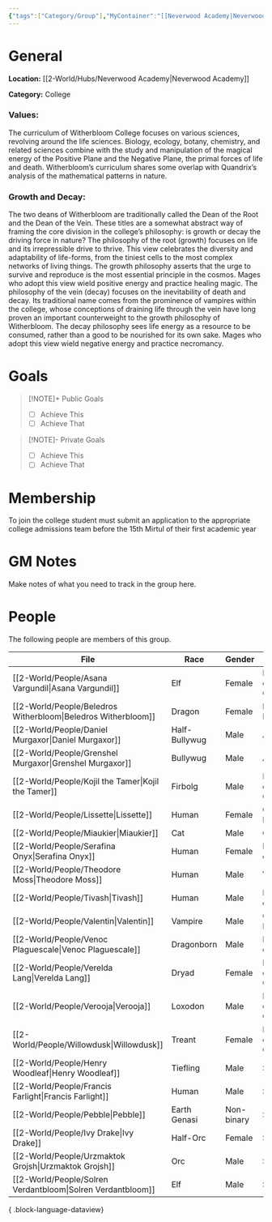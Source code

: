 ```yaml
---
{"tags":["Category/Group"],"MyContainer":"[[Neverwood Academy|Neverwood Academy]]","MyCategory":"College","image":"map-1.6-witherbloom-campus.jpg","obsidianUIMode":"preview","faction":null,"primary_contact":null,"founder":["Beledros Witherbloom"],"deans":["Lissette","Valentin"],"staff":["Willowdusk","Tivash","Verelda Lang","Serafina Onyx","Asana Vargundil","Kojil the Tamer","Venoc Plaguescale","Verooja"],"dg-publish":true,"dg-path":"World/Groups/Witherbloom College.md","permalink":"/world/groups/witherbloom-college/","dgPassFrontmatter":true,"updated":"2025-09-29T13:27:06.000+01:00"}
---
```



# General

**Location:** [[2-World/Hubs/Neverwood Academy\|Neverwood Academy]]

**Category:** College

### Values:
The curriculum of Witherbloom College focuses on various sciences, revolving around the life sciences. Biology, ecology, botany, chemistry, and related sciences combine with the study and manipulation of the magical energy of the Positive Plane and the Negative Plane, the primal forces of life and death. Witherbloom’s curriculum shares some overlap with Quandrix’s analysis of the mathematical patterns in nature.

### Growth and Decay:
The two deans of Witherbloom are traditionally called the Dean of the Root and the Dean of the Vein. These titles are a somewhat abstract way of framing the core division in the college’s philosophy: is growth or decay the driving force in nature?
The philosophy of the root (growth) focuses on life and its irrepressible drive to thrive. This view celebrates the diversity and adaptability of life-forms, from the tiniest cells to the most complex networks of living things. The growth philosophy asserts that the urge to survive and reproduce is the most essential principle in the cosmos. Mages who adopt this view wield positive energy and practice healing magic.
The philosophy of the vein (decay) focuses on the inevitability of death and decay. Its traditional name comes from the prominence of vampires within the college, whose conceptions of draining life through the vein have long proven an important counterweight to the growth philosophy of Witherbloom. The decay philosophy sees life energy as a resource to be consumed, rather than a good to be nourished for its own sake. Mages who adopt this view wield negative energy and practice necromancy.

# Goals

> [!NOTE]+ Public Goals
> - [ ] Achieve This
> - [ ] Achieve That

> [!NOTE]- Private Goals
> - [ ] Achieve This
> - [ ] Achieve That

# Membership
To join the college student must submit an application to the appropriate college admissions team before the 15th Mirtul of their first academic year

# GM Notes

Make notes of what you need to track in the group here. 


# People

The following people are members of this group.  

| File                                                             | Race          | Gender     | Role                |
| ---------------------------------------------------------------- | ------------- | ---------- | ------------------- |
| [[2-World/People/Asana Vargundil\|Asana Vargundil]]           | Elf           | Female     | Professor of Growth |
| [[2-World/People/Beledros Witherbloom\|Beledros Witherbloom]] | Dragon        | Female     | Founder Dragon      |
| [[2-World/People/Daniel Murgaxor\|Daniel Murgaxor]]           | Half-Bullywug | Male       | Alumni              |
| [[2-World/People/Grenshel Murgaxor\|Grenshel Murgaxor]]       | Bullywug      | Male       | Alumni              |
| [[2-World/People/Kojil the Tamer\|Kojil the Tamer]]           | Firbolg       | Male       | Professor of Growth |
| [[2-World/People/Lissette\|Lissette]]                         | Human         | Female     | College Dean        |
| [[2-World/People/Miaukier\|Miaukier]]                         | Cat           | Male       | Other               |
| [[2-World/People/Serafina Onyx\|Serafina Onyx]]               | Human         | Female     | Professor of Decay  |
| [[2-World/People/Theodore Moss\|Theodore Moss]]               | Human         | Male       | Veteran             |
| [[2-World/People/Tivash\|Tivash]]                             | Human         | Male       | Professor of Decay  |
| [[2-World/People/Valentin\|Valentin]]                         | Vampire       | Male       | College Dean        |
| [[2-World/People/Venoc Plaguescale\|Venoc Plaguescale]]       | Dragonborn    | Male       | Professor of Decay  |
| [[2-World/People/Verelda Lang\|Verelda Lang]]                 | Dryad         | Female     | Professor of Growth |
| [[2-World/People/Verooja\|Verooja]]                           | Loxodon       | Male       | Professor of Growth |
| [[2-World/People/Willowdusk\|Willowdusk]]                     | Treant        | Female     | Professor of Growth |
| [[2-World/People/Henry Woodleaf\|Henry Woodleaf]]             | Tiefling      | Male       | Student             |
| [[2-World/People/Francis Farlight\|Francis Farlight]]         | Human         | Male       | Student             |
| [[2-World/People/Pebble\|Pebble]]                             | Earth Genasi  | Non-binary | Student             |
| [[2-World/People/Ivy Drake\|Ivy Drake]]                       | Half-Orc      | Female     | Student             |
| [[2-World/People/Urzmaktok Grojsh\|Urzmaktok Grojsh]]         | Orc           | Male       | Student             |
| [[2-World/People/Solren Verdantbloom\|Solren Verdantbloom]]   | Elf           | Male       | Student             |

{ .block-language-dataview}
